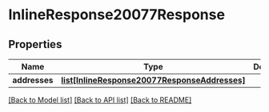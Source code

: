# InlineResponse20077Response

## Properties
Name | Type | Description | Notes
------------ | ------------- | ------------- | -------------
**addresses** | [**list[InlineResponse20077ResponseAddresses]**](InlineResponse20077ResponseAddresses.md) |  | [optional] 

[[Back to Model list]](../README.md#documentation-for-models) [[Back to API list]](../README.md#documentation-for-api-endpoints) [[Back to README]](../README.md)


